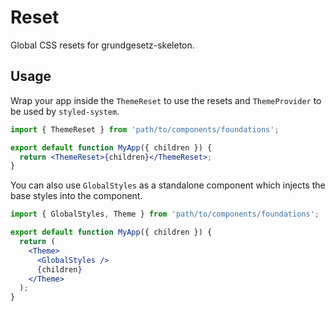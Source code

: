 # Reset

Global CSS resets for grundgesetz-skeleton.

## Usage

Wrap your app inside the `ThemeReset` to use the resets and `ThemeProvider` to be used by `styled-system`.

```jsx
import { ThemeReset } from 'path/to/components/foundations';

export default function MyApp({ children }) {
  return <ThemeReset>{children}</ThemeReset>;
}
```

You can also use `GlobalStyles` as a standalone component which injects the base styles into the component.

```jsx
import { GlobalStyles, Theme } from 'path/to/components/foundations';

export default function MyApp({ children }) {
  return (
    <Theme>
      <GlobalStyles />
      {children}
    </Theme>
  );
}
```
